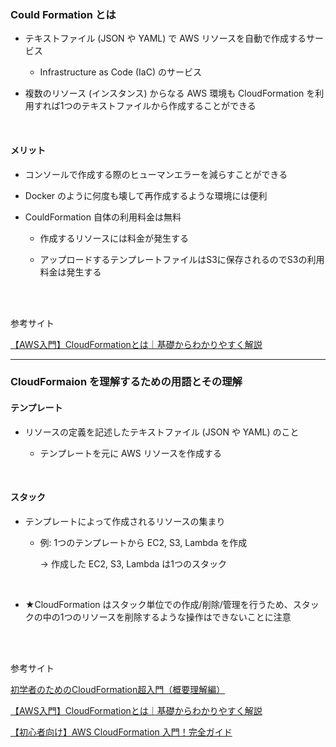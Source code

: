 ### Could Formation とは

- テキストファイル (JSON や YAML) で AWS リソースを自動で作成するサービス

    - Infrastructure as Code (IaC) のサービス

- 複数のリソース (インスタンス) からなる AWS 環境も CloudFormation を利用すれば1つのテキストファイルから作成することができる

<br>

#### メリット

- コンソールで作成する際のヒューマンエラーを減らすことができる

- Docker のように何度も壊して再作成するような環境には便利

- CouldFormation 自体の利用料金は無料

    - 作成するリソースには料金が発生する

    - アップロードするテンプレートファイルはS3に保存されるのでS3の利用料金は発生する

<br>
<br>

参考サイト

[【AWS入門】CloudFormationとは｜基礎からわかりやすく解説](https://techmania.jp/blog/aws0009)

---

### CloudFormaion を理解するための用語とその理解

#### テンプレート

- リソースの定義を記述したテキストファイル (JSON や YAML) のこと

    - テンプレートを元に AWS リソースを作成する

<br>

#### スタック

- テンプレートによって作成されるリソースの集まり

    - 例: 1つのテンプレートから EC2, S3, Lambda を作成

        → 作成した EC2, S3, Lambda は1つのスタック

<br>

- ★CloudFormation はスタック単位での作成/削除/管理を行うため、スタックの中の1つのリソースを削除するような操作はできないことに注意

<br>
<br>

参考サイト

[初学者のためのCloudFormation超入門（概要理解編）](https://www.isoroot.jp/blog/6587)

[【AWS入門】CloudFormationとは｜基礎からわかりやすく解説](https://techmania.jp/blog/aws0009)

[【初心者向け】AWS CloudFormation 入門！完全ガイド](https://zenn.dev/issy/articles/zenn-cfn-overview)